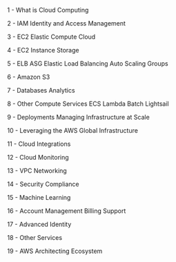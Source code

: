 1 - What is Cloud Computing

2 - IAM Identity and Access Management

3 - EC2 Elastic Compute Cloud

4 - EC2 Instance Storage

5 - ELB ASG Elastic Load Balancing Auto Scaling Groups

6 - Amazon S3

7 - Databases Analytics

8 - Other Compute Services ECS Lambda Batch Lightsail

9 - Deployments Managing Infrastructure at Scale

10 - Leveraging the AWS Global Infrastructure

11 - Cloud Integrations

12 - Cloud Monitoring

13 - VPC Networking

14 - Security Compliance

15 - Machine Learning

16 - Account Management Billing Support

17 - Advanced Identity

18 - Other Services

19 - AWS Architecting Ecosystem



